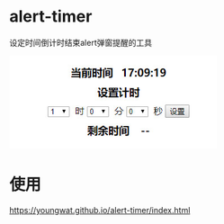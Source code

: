 # alert-timer
设定时间倒计时结束alert弹窗提醒的工具

![avatar](./demo_pic.jpg)

# 使用
https://youngwat.github.io/alert-timer/index.html